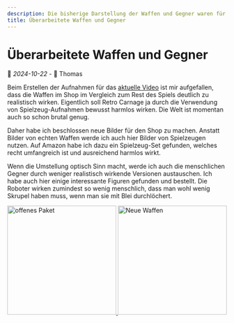 ```yaml
---
description: Die bisherige Darstellung der Waffen und Gegner waren für ein kinderfreundliches Computerspiel zu realistisch. Daher habe ich beschlossen neue Bilder für den Shop zu erstellen.
title: Überarbeitete Waffen und Gegner
---
```


# Überarbeitete Waffen und Gegner

📅 *2024-10-22* - 🧔 Thomas

Beim Erstellen der Aufnahmen für das <a href="https://www.youtube.com/watch?v=1hznukfynLM&feature=youtu.be" target="_blank">aktuelle Video</a> ist mir aufgefallen, dass die Waffen im Shop im Vergleich zum Rest des Spiels deutlich zu realistisch wirken. Eigentlich soll Retro&#160;Carnage ja durch die Verwendung von Spielzeug-Aufnahmen bewusst harmlos wirken. Die Welt ist momentan auch so schon brutal genug.

Daher habe ich beschlossen neue Bilder für den Shop zu machen. Anstatt Bilder von echten Waffen werde ich auch hier Bilder von Spielzeugen nutzen. Auf Amazon habe ich dazu ein Spielzeug-Set gefunden, welches recht umfangreich ist und ausreichend harmlos wirkt.

Wenn die Umstellung optisch Sinn macht, werde ich auch die menschlichen Gegner durch weniger realistisch wirkende Versionen austauschen. Ich habe auch hier einige interessante Figuren gefunden und bestellt. Die Roboter wirken zumindest so wenig menschlich, dass man wohl wenig Skrupel haben muss, wenn man sie mit Blei durchlöchert.

<div class="pswp-gallery pswp-gallery--single-column" id="gallery-20241022">  
  <a href="/de/media/blog/2024-10-22/2024-10-22-box.jpg" 
    data-pswp-width="1200" 
    data-pswp-height="900" 
    target="_blank">
    <img src="/de/media/blog/2024-10-22/2024-10-22-box-small.jpg" alt="offenes Paket" style="width: 250px" title="Offenes Paket"/>
  </a>
  <a href="/de/media/blog/2024-10-22/2024-10-22-items.jpg" 
    data-pswp-width="1200" 
    data-pswp-height="900" 
    target="_blank">
    <img src="/de/media/blog/2024-10-22/2024-10-22-items-small.jpg" alt="Neue Waffen" style="width: 250px" title="Neue Waffen" />
  </a>
</div>

<link rel="stylesheet" href="/de/assets/css/photoswipe.css">

<script type="module">
    import PhotoSwipeLightbox from '/de/assets/js/photoswipe-lightbox.esm.js';
    new PhotoSwipeLightbox({
      gallery: '#gallery-20241022',
      children: 'a',
      pswpModule: () => import('/de/assets/js/photoswipe.esm.js')
    }).init();    
</script>
